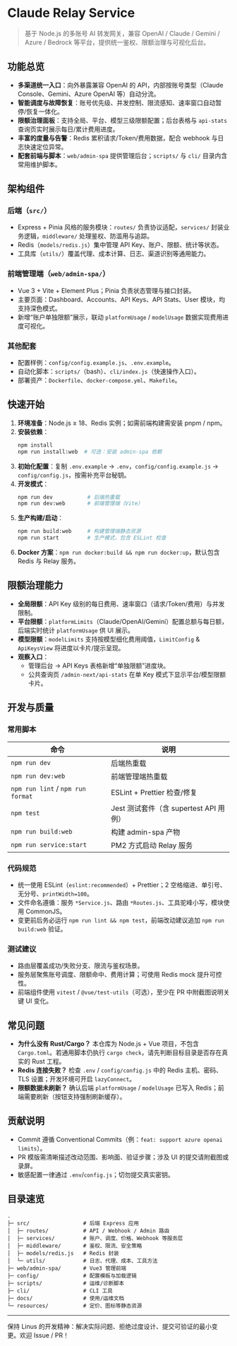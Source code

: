 # Claude Relay Service

> 基于 Node.js 的多账号 AI 转发网关，兼容 OpenAI / Claude / Gemini / Azure / Bedrock 等平台，提供统一鉴权、限额治理与可视化后台。

## 功能总览
- **多渠道统一入口**：向外暴露兼容 OpenAI 的 API，内部按账号类型（Claude Console、Gemini、Azure OpenAI 等）自动分流。
- **智能调度与故障恢复**：账号优先级、并发控制、限流感知、速率窗口自动暂停/恢复一体化。
- **限额治理面板**：支持全局、平台、模型三级限额配置；后台表格与 `api-stats` 查询页实时展示每日/累计费用进度。
- **丰富的度量与告警**：Redis 累积请求/Token/费用数据，配合 webhook 与日志快速定位异常。
- **配套前端与脚本**：`web/admin-spa` 提供管理后台；`scripts/` 与 `cli/` 目录内含常用维护脚本。

## 架构组件
### 后端（`src/`）
- Express + Pinia 风格的服务模块：`routes/` 负责协议适配，`services/` 封装业务逻辑，`middleware/` 处理鉴权、防滥用与追踪。
- Redis（`models/redis.js`）集中管理 API Key、账户、限额、统计等状态。
- 工具库（`utils/`）覆盖代理、成本计算、日志、渠道识别等通用能力。

### 前端管理端（`web/admin-spa/`）
- Vue 3 + Vite + Element Plus；Pinia 负责状态管理与接口封装。
- 主要页面：Dashboard、Accounts、API Keys、API Stats、User 模块，均支持深色模式。
- 新增“账户单独限额”展示，联动 `platformUsage` / `modelUsage` 数据实现费用进度可视化。

### 其他配套
- 配置样例：`config/config.example.js`、`.env.example`。
- 自动化脚本：`scripts/`（bash）、`cli/index.js`（快速操作入口）。
- 部署资产：`Dockerfile`、`docker-compose.yml`、`Makefile`。

## 快速开始
1. **环境准备**：Node.js ≥ 18、Redis 实例；如需前端构建需安装 pnpm / npm。
2. **安装依赖**：
   ```bash
   npm install
   npm run install:web  # 可选：安装 admin-spa 依赖
   ```
3. **初始化配置**：复制 `.env.example` → `.env`，`config/config.example.js` → `config/config.js`，按需补充平台秘钥。
4. **开发模式**：
   ```bash
   npm run dev           # 后端热重载
   npm run dev:web       # 前端管理端（Vite）
   ```
5. **生产构建/启动**：
   ```bash
   npm run build:web     # 构建管理端静态资源
   npm run start         # 生产模式，包含 ESLint 检查
   ```
6. **Docker 方案**：`npm run docker:build && npm run docker:up`，默认包含 Redis 与 Relay 服务。

## 限额治理能力
- **全局限额**：API Key 级别的每日费用、速率窗口（请求/Token/费用）与并发限制。
- **平台限额**：`platformLimits`（Claude/OpenAI/Gemini）配置总额与每日额，后端实时统计 `platformUsage` 供 UI 展示。
- **模型限额**：`modelLimits` 支持按模型细化费用阈值，`LimitConfig` & `ApiKeysView` 将进度以卡片/提示呈现。
- **观察入口**：
  - 管理后台 → API Keys 表格新增“单独限额”进度块。
  - 公共查询页 `/admin-next/api-stats` 在单 Key 模式下显示平台/模型限额卡片。

## 开发与质量
### 常用脚本
| 命令 | 说明 |
| ---- | ---- |
| `npm run dev` | 后端热重载 |
| `npm run dev:web` | 前端管理端热重载 |
| `npm run lint` / `npm run format` | ESLint + Prettier 检查/修复 |
| `npm test` | Jest 测试套件（含 supertest API 用例） |
| `npm run build:web` | 构建 admin-spa 产物 |
| `npm run service:start` | PM2 方式启动 Relay 服务 |

### 代码规范
- 统一使用 ESLint（`eslint:recommended`）+ Prettier；2 空格缩进、单引号、无分号、`printWidth=100`。
- 文件命名遵循：服务 `*Service.js`、路由 `*Routes.js`、工具驼峰小写，模块使用 CommonJS。
- 变更前后务必运行 `npm run lint && npm test`，前端改动建议追加 `npm run build:web` 验证。

### 测试建议
- 路由层覆盖成功/失败分支、限流与鉴权场景。
- 服务层聚焦账号调度、限额命中、费用计算；可使用 Redis mock 提升可控性。
- 前端组件使用 `vitest` / `@vue/test-utils`（可选），至少在 PR 中附截图说明关键 UI 变化。

## 常见问题
- **为什么没有 Rust/Cargo？** 本仓库为 Node.js + Vue 项目，不包含 `Cargo.toml`。若通用脚本仍执行 `cargo check`，请先判断目标目录是否存在真实的 Rust 工程。
- **Redis 连接失败？** 检查 `.env` / `config/config.js` 中的 Redis 主机、密码、TLS 设置；开发环境可开启 `lazyConnect`。
- **限额数据未刷新？** 确认后端 `platformUsage` / `modelUsage` 已写入 Redis；前端需要刷新（按钮支持强制刷新缓存）。

## 贡献说明
- Commit 遵循 Conventional Commits（例：`feat: support azure openai limits`）。
- PR 模版需清晰描述改动范围、影响面、验证步骤；涉及 UI 的提交请附截图或录屏。
- 敏感配置一律通过 `.env`/`config.js`；切勿提交真实密钥。

## 目录速览
```
.
├─ src/                 # 后端 Express 应用
│  ├─ routes/           # API / Webhook / Admin 路由
│  ├─ services/         # 账户、调度、价格、Webhook 等服务层
│  ├─ middleware/       # 鉴权、限流、安全策略
│  ├─ models/redis.js   # Redis 封装
│  └─ utils/            # 日志、代理、成本、工具方法
├─ web/admin-spa/       # Vue3 管理前端
├─ config/              # 配置模板与加载逻辑
├─ scripts/             # 运维/诊断脚本
├─ cli/                 # CLI 工具
├─ docs/                # 使用/运维文档
└─ resources/           # 定价、图标等静态资源
```

---

保持 Linus 的开发精神：解决实际问题、拒绝过度设计、提交可验证的最小变更。欢迎 Issue / PR！
